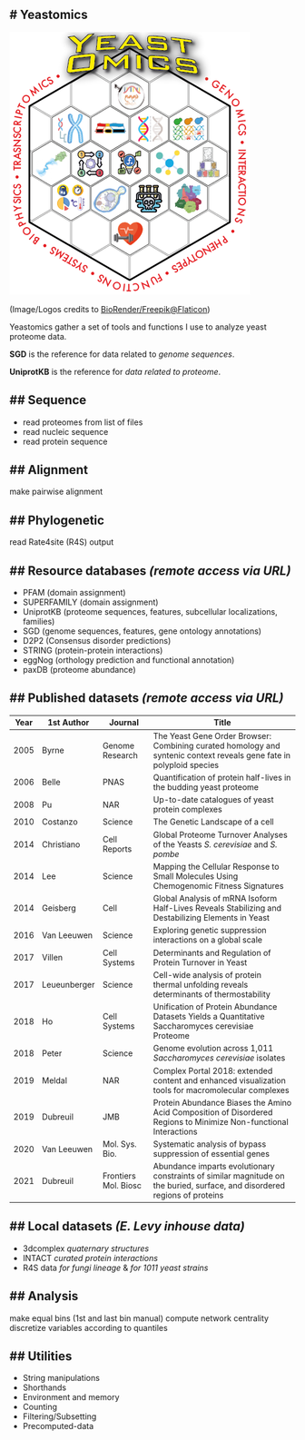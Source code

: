 ## \# Yeastomics

![yeastomics data](https://github.com/benjamin-elusers/yeastomics/blob/main/docs/imgs/YeastOmics-logo-ldpi.png "Yeastomics data")

(Image/Logos credits to [BioRender/Freepik\@Flaticon](mailto:BioRender/Freepik@Flaticon))

Yeastomics gather a set of tools and functions I use to analyze yeast proteome data.

**SGD** is the reference for data related to *genome sequences*.

**UniprotKB** is the reference for *data related to proteome*.

## ## Sequence

-   read proteomes from list of files
-   read nucleic sequence
-   read protein sequence

## ## Alignment

make pairwise alignment

## ## Phylogenetic

read Rate4site (R4S) output

## ## Resource databases *(remote access via URL)*

-   PFAM (domain assignment)
-   SUPERFAMILY (domain assignment)
-   UniprotKB (proteome sequences, features, subcellular localizations, families)
-   SGD (genome sequences, features, gene ontology annotations)
-   D2P2 (Consensus disorder predictions)
-   STRING (protein-protein interactions)
-   eggNog (orthology prediction and functional annotation)
-   paxDB (proteome abundance)

## ## Published datasets *(remote access via URL)*

| Year | 1st Author   | Journal              | Title                                                                                                                      |
|------|--------------|----------------------|----------------------------------------------------------------------------------------------------------------------------|
| 2005 | Byrne        | Genome Research      | The Yeast Gene Order Browser: Combining curated homology and syntenic context reveals gene fate in polyploid species       |
| 2006 | Belle        | PNAS                 | Quantification of protein half-lives in the budding yeast proteome                                                         |
| 2008 | Pu           | NAR                  | Up-to-date catalogues of yeast protein complexes                                                                           |
| 2010 | Costanzo     | Science              | The Genetic Landscape of a cell                                                                                            |
| 2014 | Christiano   | Cell Reports         | Global Proteome Turnover Analyses of the Yeasts *S. cerevisiae* and *S. pombe*                                             |
| 2014 | Lee          | Science              | Mapping the Cellular Response to Small Molecules Using Chemogenomic Fitness Signatures                                     |
| 2014 | Geisberg     | Cell                 | Global Analysis of mRNA Isoform Half-Lives Reveals Stabilizing and Destabilizing Elements in Yeast                         |
| 2016 | Van Leeuwen  | Science              | Exploring genetic suppression interactions on a global scale                                                               |
| 2017 | Villen       | Cell Systems         | Determinants and Regulation of Protein Turnover in Yeast                                                                   |
| 2017 | Leueunberger | Science              | Cell-wide analysis of protein thermal unfolding reveals determinants of thermostability                                    |
| 2018 | Ho           | Cell Systems         | Unification of Protein Abundance Datasets Yields a Quantitative Saccharomyces cerevisiae Proteome                          |
| 2018 | Peter        | Science              | Genome evolution across 1,011 *Saccharomyces cerevisiae* isolates                                                          |
| 2019 | Meldal       | NAR                  | Complex Portal 2018: extended content and enhanced visualization tools for macromolecular complexes                        |
| 2019 | Dubreuil     | JMB                  | Protein Abundance Biases the Amino Acid Composition of Disordered Regions to Minimize Non-functional Interactions          |
| 2020 | Van Leeuwen  | Mol. Sys. Bio.       | Systematic analysis of bypass suppression of essential genes                                                               |
| 2021 | Dubreuil     | Frontiers Mol. Biosc | Abundance imparts evolutionary constraints of similar magnitude on the buried, surface, and disordered regions of proteins |

## ## Local datasets *(E. Levy inhouse data)*

-   3dcomplex *quaternary structures*
-   INTACT *curated protein interactions*
-   R4S data *for fungi lineage* & *for 1011 yeast strains*

## ## Analysis

make equal bins (1st and last bin manual) compute network centrality discretize variables according to quantiles

## ## Utilities

-   String manipulations
-   Shorthands
-   Environment and memory
-   Counting
-   Filtering/Subsetting
-   Precomputed-data
